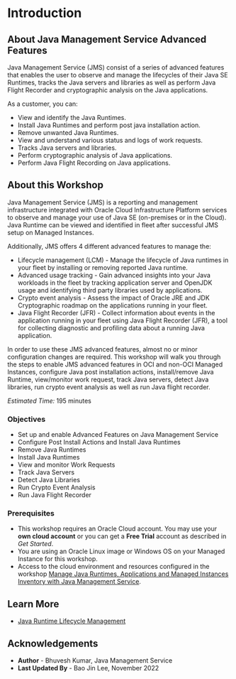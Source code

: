 # Introduction

## About Java Management Service Advanced Features

Java Management Service (JMS) consist of a series of advanced features that enables the user to observe and manage the lifecycles of their Java SE Runtimes, tracks the Java servers and libraries as well as perform Java Flight Recorder and cryptographic analysis on the Java applications. 

As a customer, you can:
  * View and identify the Java Runtimes.
  * Install Java Runtimes and perform post java installation action.
  * Remove unwanted Java Runtimes.
  * View and understand various status and logs of work requests.
  * Tracks Java servers and libraries.
  * Perform cryptographic analysis of Java applications.
  * Perform Java Flight Recording on Java applications.

## About this Workshop

Java Management Service (JMS) is a reporting and management infrastructure integrated with Oracle Cloud Infrastructure Platform services to observe and manage your use of Java SE (on-premises or in the Cloud). Java Runtime can be viewed and identified in fleet after successful JMS setup on Managed Instances. 

Additionally, JMS offers 4 different advanced features to manage the:
  * Lifecycle management (LCM) - Manage the lifecycle of Java runtimes in your fleet by installing or removing reported Java runtime.
  * Advanced usage tracking - Gain advanced insights into your Java workloads in the fleet by tracking application server and OpenJDK usage and identifying third party libraries used by applications.
  * Crypto event analysis - Assess the impact of Oracle JRE and JDK Cryptographic roadmap on the applications running in your fleet.
  * Java Flight Recorder (JFR) - Collect information about events in the application running in your fleet using Java Flight Recorder (JFR), a tool for collecting diagnostic and profiling data about a running Java application.

In order to use these JMS advanced features, almost no or minor configuration changes are required. This workshop will walk you through the steps to enable JMS advanced features in OCI and non-OCI Managed Instances, configure Java post installation actions, install/remove Java Runtime, view/monitor work request, track Java servers, detect Java libraries, run crypto event analysis as well as run Java flight recorder. 

_Estimated Time:_ 195 minutes

### Objectives

* Set up and enable Advanced Features on Java Management Service
* Configure Post Install Actions and Install Java Runtimes
* Remove Java Runtimes
* Install Java Runtimes
* View and monitor Work Requests
* Track Java Servers
* Detect Java Libraries
* Run Crypto Event Analysis
* Run Java Flight Recorder


### Prerequisites

  * This workshop requires an Oracle Cloud account. You may use your **own cloud account** or you can get a **Free Trial** account as described in *Get Started*.
  * You are using an Oracle Linux image or Windows OS on your Managed Instance for this workshop.
  * Access to the cloud environment and resources configured in the workshop [Manage Java Runtimes, Applications and Managed Instances Inventory with Java Management Service](https://apexapps.oracle.com/pls/apex/dbpm/r/livelabs/view-workshop?wid=912).

## Learn More

* [Java Runtime Lifecycle Management](https://docs.oracle.com/en-us/iaas/jms/doc/advanced-features.html#AJSUG-GUID-08673CB1-D87D-4BC5-A61D-E59DCC879ABB)

## Acknowledgements
* **Author** - Bhuvesh Kumar, Java Management Service
* **Last Updated By** - Bao Jin Lee, November 2022
